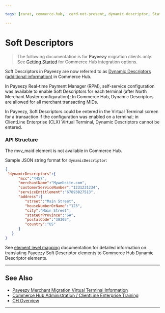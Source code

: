 ```yaml
---

tags: [carat, commerce-hub,  card-not-present, dynamic-descriptor, Statement-Descriptor, Merchant-Descriptor, Merchant-Details, Soft-Descriptor, Hard-Descriptor, payeezy]

---
```


# Soft Descriptors

<!-- theme: danger -->
>  The following documentation is for **Payeezy** migration clients only. See [Getting Started](?path=docs/Getting-Started/Getting-Started-General.md) for Commerce Hub integration options.

Soft Descriptors in Payeezy are now referred to as [Dynamic Descriptors (additional information)](?path=docs/Resources/Guides/Dynamic-Descriptor.md) in Commerce Hub.  

In Payeezy Real-time Payment Manager (RPM), self-service configuration was available to enable Soft Descriptors for each terminal (after North Merchant Master configuration); In Commerce Hub, Dynamic Descriptors are allowed for all merchant transacting MIDs.

In Payeezy, Soft Descriptors could be entered in the Virtual Terminal screen for a transaction if the configuration was enabled on a terminal; in ClientLine Enterprise (CLX) Virtual Terminal, Dynamic Descriptors cannot be entered.

### API Structure

The mvv_maid element is not available in Commerce Hub.

Sample JSON string format for `dynamicDescriptor`:

```json
{
 "dynamicDescriptors":{
      "mcc":"4457",
      "merchantName":"Mywebsite.com",
      "customerServiceNumber":"1231231234",
      "serviceEntitlement":"67893827513",
      "address":{
         "street":"Main Street",
         "houseNumberOrName":"123",
         "city":"Main Street",
         "stateOrProvince":"GA",
         "postalCode":"30303",
         "country":"US"
      }
   }
}
```

See [element level mapping](?path=docs/Resources/Guides/Payeezy/Payeezy-Migration-ExtendedLanding.md) documentation for detailed information on translating Payeezy Soft Descriptor elements to Commerce Hub Dynamic Descriptor elements.

---

## See Also

- [Payeezy Merchant Migration Virtual Terminal Information](?path=docs/Resources/Guides/Payeezy/Payeezy-Migration-ExtendedCoreVT.md)
- [Commerce Hub Administration / ClientLine Enterprise Training](https://fiserv.cloudguides.com/en-us/guides/ClientLine%20Enterprise%20from%20Fiserv)
- [CH Overview](?path=docs/Getting-Started/Getting-Started-General.md)

---
